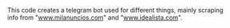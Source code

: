 This code creates a telegram bot used for different things, mainly scraping info from "www.milanuncios.com"
and "www.idealista.com".
